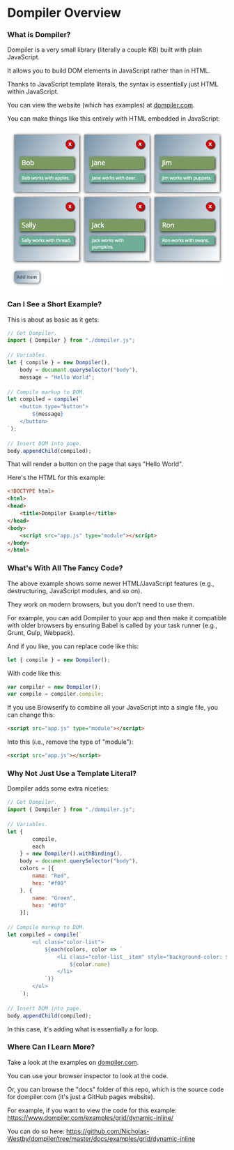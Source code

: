 # Dompiler Overview

### What is Dompiler?

Dompiler is a very small library (literally a couple KB) built with plain JavaScript.

It allows you to build DOM elements in JavaScript rather than in HTML.

Thanks to JavaScript template literals, the syntax is essentially just HTML within JavaScript.

You can view the website (which has examples) at [dompiler.com](https://www.dompiler.com/).

You can make things like this entirely with HTML embedded in JavaScript:

![Dompiler Grid Example](assets/images/grid.png?raw=true "Dompiler Grid Example")

### Can I See a Short Example?

This is about as basic as it gets:

```javascript
// Get Dompiler.
import { Dompiler } from "./dompiler.js";

// Variables.
let { compile } = new Dompiler(),
    body = document.querySelector("body"),
    message = "Hello World";

// Compile markup to DOM.
let compiled = compile(`
    <button type="button">
        ${message}
    </button>
`);

// Insert DOM into page.
body.appendChild(compiled);
```

That will render a button on the page that says "Hello World".

Here's the HTML for this example:

```html
<!DOCTYPE html>
<html>
<head>
    <title>Dompiler Example</title>
</head>
<body>
    <script src="app.js" type="module"></script>
</body>
</html>
```

### What's With All The Fancy Code?

The above example shows some newer HTML/JavaScript features (e.g., destructuring, JavaScript modules, and so on).

They work on modern browsers, but you don't need to use them.

For example, you can add Dompiler to your app and then make it compatible with older browsers by ensuring Babel is called by your task runner (e.g., Grunt, Gulp, Webpack).

And if you like, you can replace code like this:

```javascript
let { compile } = new Dompiler();
```

With code like this:

```javascript
var compiler = new Dompiler();
var compile = compiler.compile;
```

If you use Browserify to combine all your JavaScript into a single file, you can change this:

```html
<script src="app.js" type="module"></script>
```

Into this (i.e., remove the type of "module"):

```html
<script src="app.js"></script>
```

### Why Not Just Use a Template Literal?

Dompiler adds some extra niceties:

```javascript
// Get Dompiler.
import { Dompiler } from "./dompiler.js";

// Variables.
let {
        compile,
        each
    } = new Dompiler().withBinding(),
    body = document.querySelector("body"),
    colors = [{
        name: "Red",
        hex: "#f00"
    }, {
        name: "Green",
        hex: "#0f0"
    }];

// Compile markup to DOM.
let compiled = compile(`
        <ul class="color-list">
            ${each(colors, color => `
                <li class="color-list__item" style="background-color: ${color.hex};">
                    ${color.name}
                </li>
            `)}
        </ul>
    `);

// Insert DOM into page.
body.appendChild(compiled);
```

In this case, it's adding what is essentially a for loop.

### Where Can I Learn More?

Take a look at the examples on [dompiler.com](https://www.dompiler.com/).

You can use your browser inspector to look at the code.

Or, you can browse the "docs" folder of this repo, which is the source code for dompiler.com (it's just a GitHub pages website).

For example, if you want to view the code for this example: https://www.dompiler.com/examples/grid/dynamic-inline/

You can do so here: https://github.com/Nicholas-Westby/dompiler/tree/master/docs/examples/grid/dynamic-inline
